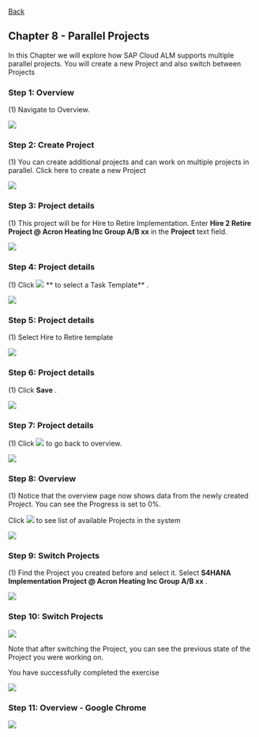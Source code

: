 [Back](/README.md)

## Chapter 8 \- Parallel Projects 

In this Chapter we will explore how SAP Cloud ALM supports multiple parallel projects. You will create a new Project and also switch between Projects



### Step 1: Overview



\(1\) Navigate to Overview.

![](Markdown_files/img_0.png)



### Step 2: Create Project



\(1\) You can create additional projects and can work on multiple projects in parallel. Click here to create a new Project

 

![](Markdown_files/img_000.png)



### Step 3: Project details



\(1\) This project will be for Hire to Retire Implementation. Enter  **Hire 2 Retire Project &#64; Acron Heating Inc Group A/B xx**  in the  **Project**  text field.

![](Markdown_files/img_001.png)



### Step 4: Project details



\(1\) Click  ![](Markdown_files/fieldicon.png) ** to select a Task Template** .

![](Markdown_files/img_002.png)



### Step 5: Project details



\(1\) Select Hire to Retire template

![](Markdown_files/img_003.png)



### Step 6: Project details



\(1\) Click  **Save** .

![](Markdown_files/img_004.png)



### Step 7: Project details



\(1\) Click  ![](Markdown_files/fieldicon_17.png) to go back to overview.

![](Markdown_files/img_005.png)



### Step 8: Overview



\(1\) Notice that the overview page now shows data from the newly created Project. You can see the Progress is set to 0%. 

Click  ![](Markdown_files/fieldicon00.png)  to see list of available Projects in the system

![](Markdown_files/img_006.png)



### Step 9: Switch Projects



\(1\) Find the Project you created before and select it. Select  **S4HANA Implementation Project &#64; Acron Heating Inc Group A/B xx**  .

![](Markdown_files/img_007.png)



### Step 10: Switch Projects



![](Markdown_files/info_word.png)

​Note that after switching the Project, you can see the previous state of the Project you were working on.

 

You have successfully completed the exercise

 



 

![](Markdown_files/img_008.png)



### Step 11: Overview - Google Chrome



![](Markdown_files/img_009.png)



